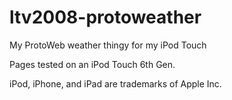 # ltv2008-protoweather
My ProtoWeb weather thingy for my iPod Touch

Pages tested on an iPod Touch 6th Gen.

iPod, iPhone, and iPad are trademarks of Apple Inc.
